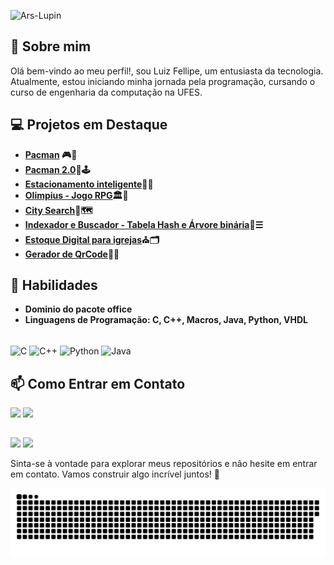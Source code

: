 
![Ars-Lupin](database/banner.gif)

## 👋 Sobre mim

Olá bem-vindo ao meu perfil!, sou Luiz Fellipe, um entusiasta da tecnologia. Atualmente, estou iniciando minha jornada pela programação, cursando o curso de engenharia da computação na UFES.

## 💻 Projetos em Destaque

- **[Pacman](https://github.com/Ars-Lupin/PacMan) 🎮👻** 
- **[Pacman 2.0](https://github.com/Ars-Lupin/PacMan-2.0)🍒🕹️**
- **[Estacionamento inteligente](https://github.com/Ars-Lupin/Estacionamento-Inteligente)🚗🚧**
- **[Olimpius - Jogo RPG](https://github.com/Ars-Lupin/Olimpius-pygame)🏛️🔱**
- **[City Search](https://github.com/Ars-Lupin/City-Search)📍🗺️**
- **[Indexador e Buscador - Tabela Hash e Árvore binária](https://github.com/Ars-Lupin/Source-Index)🔎☰**
- **[Estoque Digital para igrejas](https://github.com/Ars-Lupin/estoque_web)⛪🗂️**
- **[Gerador de QrCode](https://github.com/Ars-Lupin/estoque_web)📱🔳**

## 🚀 Habilidades
- **Dominio do pacote office** 
- **Linguagens de Programação: C, C++, Macros, Java, Python, VHDL** 
<div style="display: inline_block"><br>
  <img align="center" alt="C" src="https://img.shields.io/badge/C-00599C?style=for-the-badge&logo=c&logoColor=white">
  <img align="center" alt="C++" src="https://img.shields.io/badge/C%2B%2B-00599C?style=for-the-badge&logo=c%2B%2B&logoColor=white">
  <img align="center" alt="Python" src="https://img.shields.io/badge/python-3670A0?style=for-the-badge&logo=python&logoColor=ffdd54">
  <img align="center" alt="Java" src="https://img.shields.io/badge/java-%23ED8B00.svg?style=for-the-badge&logo=openjdk&logoColor=white">

  ##

## 📫 Como Entrar em Contato

<div> 
  <a href = "mailto:dcluizfellps@hotmail.com"><img src="https://img.shields.io/badge/-Gmail-%23333?style=for-the-badge&logo=gmail&logoColor=white" target="_blank"></a>
  <a href="https://www.linkedin.com/in/luiz-fellipe-almeida-muller/" target="_blank"><img src="https://img.shields.io/badge/-LinkedIn-%230077B5?style=for-the-badge&logo=linkedin&logoColor=white" target="_blank"></a> 
  
</div>

 ##

<img loading="lazy" height="180em" src="https://github-readme-stats.vercel.app/api?username=Ars-Lupin&show_icons=true&theme=midnight-purple&include_all_commits=true&count_private=true"/> <img loading="lazy" height="180em" src="https://github-readme-stats.vercel.app/api/top-langs/?username=Ars-Lupin&layout=compact&langs_count=7&theme=midnight-purple"/>

Sinta-se à vontade para explorar meus repositórios e não hesite em entrar em contato. Vamos construir algo incrível juntos! 🚀

<picture>
  <source media="(prefers-color-scheme: dark)" srcset="https://raw.githubusercontent.com/Ars-Lupin/Ars-Lupin/output/github-contribution-grid-snake-dark.svg">
  <source media="(prefers-color-scheme: light)" srcset="https://raw.githubusercontent.com/Ars-Lupin/Ars-Lupin/output/github-contribution-grid-snake.svg">
  <img alt="github contribution grid snake animation" src="https://raw.githubusercontent.com/Ars-Lupin/Ars-Lupin/output/github-contribution-grid-snake.svg">
</picture>

 



